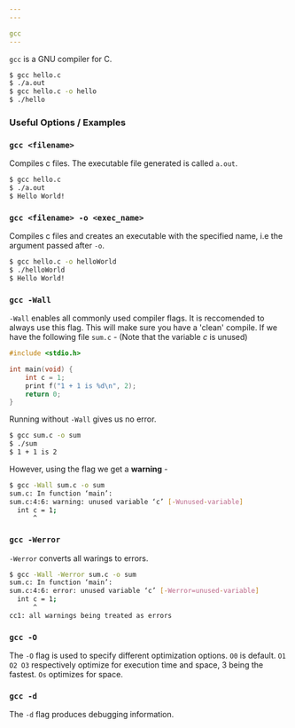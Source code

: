 ```yaml
---
---

gcc
---
```

`gcc` is a GNU compiler for C.

~~~ bash
$ gcc hello.c
$ ./a.out
$ gcc hello.c -o hello
$ ./hello
~~~

<!--more-->

### Useful Options / Examples

### `gcc <filename>`
Compiles c files. The executable file generated is called ``a.out``.

~~~bash
$ gcc hello.c
$ ./a.out
$ Hello World!
~~~ 

### `gcc <filename> -o <exec_name>`
Compiles c files and creates an executable with the specified name, i.e the argument passed after `-o`.

~~~bash
$ gcc hello.c -o helloWorld
$ ./helloWorld
$ Hello World!
~~~

### `gcc -Wall`
`-Wall` enables all commonly used compiler flags. It is reccomended to always use this flag. 
This will make sure you have a 'clean' compile.
If we have the following file `sum.c` - (Note that the variable _c_ is unused)

```c
#include <stdio.h>

int main(void) {
	int c = 1;
	print f("1 + 1 is %d\n", 2);
	return 0;
}
```

Running without `-Wall` gives us no error.

~~~bash
$ gcc sum.c -o sum
$ ./sum
$ 1 + 1 is 2
~~~

However, using the flag we get a __warning__ - 

~~~bash
$ gcc -Wall sum.c -o sum
sum.c: In function ‘main’:
sum.c:4:6: warning: unused variable ‘c’ [-Wunused-variable]
  int c = 1;
      ^

~~~


### `gcc -Werror`
`-Werror` converts all warings to errors.

~~~bash
$ gcc -Wall -Werror sum.c -o sum
sum.c: In function ‘main’:
sum.c:4:6: error: unused variable ‘c’ [-Werror=unused-variable]
  int c = 1;
      ^
cc1: all warnings being treated as errors
~~~

### `gcc -O`
The `-O` flag is used to specify different optimization options.
`O0` is default. `O1 O2 O3` respectively optimize for execution time and space, 3 being the fastest.
`Os` optimizes for space.


### `gcc -d`
The `-d` flag produces debugging information.